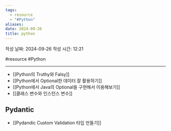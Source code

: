 ```yaml
---
tags:
  - resource
  - "#Python"
aliases: 
date: 2024-09-26
title: python
---
```


작성 날짜: 2024-09-26
작성 시간: 12:21

#resource #Python 

---


- [[Python의 Truthy와 Falsy]]
- [[Python에서 Optional한 데이터 잘 활용하기]]
- [[Python에서 Java의 Optional을 구현해서 이용해보기]]
- [[클래스 변수와 인스턴스 변수]]


## Pydantic

- [[Pydandic Custom Validation 타입 만들기]]